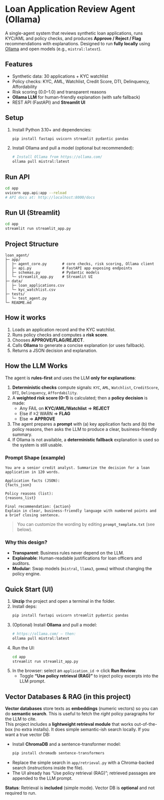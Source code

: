 
# Loan Application Review Agent (Ollama)

A single-agent system that reviews synthetic loan applications, runs KYC/AML and policy checks, and produces **Approve / Reject / Flag** recommendations with explanations. Designed to run **fully locally** using [Ollama](https://ollama.com/) and open models (e.g., `mistral:latest`).

## Features
- Synthetic data: 30 applications + KYC watchlist
- Policy checks: KYC, AML, Watchlist, Credit Score, DTI, Delinquency, Affordability
- Risk scoring (0.0–1.0) and transparent reasons
- **Ollama LLM** for human-friendly explanation (with safe fallback)
- REST API (FastAPI) and **Streamlit UI**

## Setup

1. Install Python 3.10+ and dependencies:
   ```bash
   pip install fastapi uvicorn streamlit pydantic pandas
   ```

2. Install Ollama and pull a model (optional but recommended):
   ```bash
   # Install Ollama from https://ollama.com/
   ollama pull mistral:latest
   ```

## Run API

```bash
cd app
uvicorn app.api:app --reload
# API docs at: http://localhost:8000/docs
```

## Run UI (Streamlit)

```bash
cd app
streamlit run streamlit_app.py
```

## Project Structure

```
loan_agent/
├─ app/
│  ├─ agent_core.py       # core checks, risk scoring, Ollama client
│  ├─ api.py              # FastAPI app exposing endpoints
│  ├─ schemas.py          # Pydantic models
│  └─ streamlit_app.py    # Streamlit UI
├─ data/
│  ├─ loan_applications.csv
│  └─ kyc_watchlist.csv
├─ tests/
│  └─ test_agent.py
└─ README.md
```

## How it works
1. Loads an application record and the KYC watchlist.
2. Runs policy checks and computes a **risk score**.
3. Chooses **APPROVE/FLAG/REJECT**.
4. Calls **Ollama** to generate a concise explanation (or uses fallback).
5. Returns a JSON decision and explanation.



## How the LLM Works

The agent is **rules-first** and uses the LLM **only for explanations**:

1. **Deterministic checks** compute signals: `KYC`, `AML`, `Watchlist`, `CreditScore`, `DTI`, `Delinquency`, `Affordability`.
2. A **weighted risk score (0–1)** is calculated; then a **policy decision** is made:
   - Any FAIL on **KYC/AML/Watchlist** ⇒ **REJECT**
   - Else if ≥2 WARN ⇒ **FLAG**
   - Else ⇒ **APPROVE**
3. The agent prepares a **prompt** with (a) key application facts and (b) the policy reasons, then asks the LLM to produce a clear, business-friendly summary.
4. If Ollama is not available, a **deterministic fallback** explanation is used so the system is still usable.

### Prompt Shape (example)

```text
You are a senior credit analyst. Summarize the decision for a loan application in 120 words.

Application facts (JSON):
{facts_json}

Policy reasons (list):
{reasons_list}

Final recommendation: {action}
Explain in clear, business-friendly language with numbered points and a brief closing sentence.
```

> You can customize the wording by editing **`prompt_template.txt`** (see below).

### Why this design?
- **Transparent**: Business rules never depend on the LLM.
- **Explainable**: Human-readable justifications for loan officers and auditors.
- **Modular**: Swap models (`mistral`, `llama3`, `gemma`) without changing the policy engine.



## Quick Start (UI)

1. **Unzip** the project and open a terminal in the folder.
2. Install deps:
   ```bash
   pip install fastapi uvicorn streamlit pydantic pandas
   ```
3. (Optional) Install **Ollama** and pull a model:
   ```bash
   # https://ollama.com/ — then:
   ollama pull mistral:latest
   ```
4. Run the UI:
   ```bash
   cd app
   streamlit run streamlit_app.py
   ```
5. In the browser: select an `application_id` → click **Run Review**.
   - Toggle **“Use policy retrieval (RAG)”** to inject policy excerpts into the LLM prompt.



## Vector Databases & RAG (in this project)

**Vector databases** store texts as **embeddings** (numeric vectors) so you can do **semantic search**. This is useful to fetch the *right* policy paragraphs for the LLM to cite.  
This project includes a **lightweight retrieval module** that works out-of-the-box (no extra installs). It does simple semantic-ish search locally. If you want a true vector DB:

- Install **ChromaDB** and a sentence-transformer model:
  ```bash
  pip install chromadb sentence-transformers
  ```
- Replace the simple search in `app/retrieval.py` with a Chroma-backed search (instructions inside the file).
- The UI already has “Use policy retrieval (RAG)”; retrieved passages are appended to the LLM prompt.

**Status**: Retrieval is **included** (simple mode). Vector DB is **optional** and not required to run.

